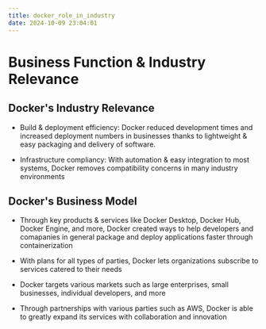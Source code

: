 ```yaml
---
title: docker_role_in_industry
date: 2024-10-09 23:04:01
---
```

# Business Function & Industry Relevance

## Docker's Industry Relevance

- Build & deployment efficiency:
Docker reduced development times and increased deployment numbers in
businesses thanks to lightweight & easy packaging and delivery of software.

- Infrastructure compliancy: With automation & easy integration
to most systems, Docker removes compatibility concerns
in many industry environments

## Docker's Business Model

- Through key products & services like Docker Desktop,
Docker Hub, Docker Engine, and more, Docker created ways
to help developers and comapanies in general package
and deploy applications faster through containerization

- With plans for all types of parties,
Docker lets organizations subscribe to services catered to their needs

- Docker targets various markets such as large enterprises,
small businesses, individual developers, and more

- Through partnerships with various parties such as AWS, Docker is
able to greatly expand its services with collaboration and innovation
